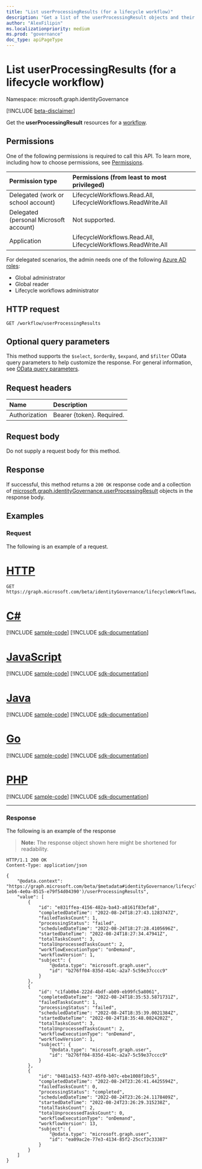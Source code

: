 ```yaml
---
title: "List userProcessingResults (for a lifecycle workflow)"
description: "Get a list of the userProcessingResult objects and their properties for a lifecycle workflow."
author: "AlexFilipin"
ms.localizationpriority: medium
ms.prod: "governance"
doc_type: apiPageType
---
```


# List userProcessingResults (for a lifecycle workflow)

Namespace: microsoft.graph.identityGovernance

[!INCLUDE [beta-disclaimer](../../includes/beta-disclaimer.md)]

Get the **userProcessingResult** resources for a [workflow](../resources/identitygovernance-workflow.md).

## Permissions

One of the following permissions is required to call this API. To learn more, including how to choose permissions, see [Permissions](/graph/permissions-reference).

|Permission type|Permissions (from least to most privileged)|
|:---|:---|
|Delegated (work or school account)|LifecycleWorkflows.Read.All, LifecycleWorkflows.ReadWrite.All|
|Delegated (personal Microsoft account)|Not supported.|
|Application|LifecycleWorkflows.Read.All, LifecycleWorkflows.ReadWrite.All|

For delegated scenarios, the admin needs one of the following [Azure AD roles](/azure/active-directory/users-groups-roles/directory-assign-admin-roles#available-roles):

- Global administrator
- Global reader
- Lifecycle workflows administrator

## HTTP request

<!-- {
  "blockType": "ignored"
}
-->
``` http
GET /workflow/userProcessingResults
```

## Optional query parameters

This method supports the `$select`, `$orderBy`, `$expand`, and `$filter` OData query parameters to help customize the response. For general information, see [OData query parameters](/graph/query-parameters).

## Request headers

|Name|Description|
|:---|:---|
|Authorization|Bearer {token}. Required.|

## Request body

Do not supply a request body for this method.

## Response

If successful, this method returns a `200 OK` response code and a collection of [microsoft.graph.identityGovernance.userProcessingResult](../resources/identitygovernance-userprocessingresult.md) objects in the response body.

## Examples

### Request

The following is an example of a request.

# [HTTP](#tab/http)
<!-- {
  "blockType": "request",
  "name": "lifecycleworkflows_list_userprocessingresult"
}
-->
``` http
GET https://graph.microsoft.com/beta/identityGovernance/lifecycleWorkflows/workflows/{workflowid}/userProcessingResults
```

# [C#](#tab/csharp)
[!INCLUDE [sample-code](../includes/snippets/csharp/lifecycleworkflows-list-userprocessingresult-csharp-snippets.md)]
[!INCLUDE [sdk-documentation](../includes/snippets/snippets-sdk-documentation-link.md)]

# [JavaScript](#tab/javascript)
[!INCLUDE [sample-code](../includes/snippets/javascript/lifecycleworkflows-list-userprocessingresult-javascript-snippets.md)]
[!INCLUDE [sdk-documentation](../includes/snippets/snippets-sdk-documentation-link.md)]

# [Java](#tab/java)
[!INCLUDE [sample-code](../includes/snippets/java/lifecycleworkflows-list-userprocessingresult-java-snippets.md)]
[!INCLUDE [sdk-documentation](../includes/snippets/snippets-sdk-documentation-link.md)]

# [Go](#tab/go)
[!INCLUDE [sample-code](../includes/snippets/go/lifecycleworkflows-list-userprocessingresult-go-snippets.md)]
[!INCLUDE [sdk-documentation](../includes/snippets/snippets-sdk-documentation-link.md)]

# [PHP](#tab/php)
[!INCLUDE [sample-code](../includes/snippets/php/lifecycleworkflows-list-userprocessingresult-php-snippets.md)]
[!INCLUDE [sdk-documentation](../includes/snippets/snippets-sdk-documentation-link.md)]

---


### Response

The following is an example of the response
>**Note:** The response object shown here might be shortened for readability.
<!-- {
  "blockType": "response",
  "truncated": true,
  "@odata.type": "Collection(microsoft.graph.identityGovernance.userProcessingResult)"
}
-->
``` http
HTTP/1.1 200 OK
Content-Type: application/json

{
    "@odata.context": "https://graph.microsoft.com/beta/$metadata#identityGovernance/lifecycleWorkflows/workflows('156ce798-1eb6-4e0a-8515-e79f54d04390')/userProcessingResults",
    "value": [
        {
            "id": "e831ffea-4156-482a-ba43-a8161f83efa8",
            "completedDateTime": "2022-08-24T18:27:43.1283747Z",
            "failedTasksCount": 1,
            "processingStatus": "failed",
            "scheduledDateTime": "2022-08-24T18:27:28.4105696Z",
            "startedDateTime": "2022-08-24T18:27:34.47941Z",
            "totalTasksCount": 3,
            "totalUnprocessedTasksCount": 2,
            "workflowExecutionType": "onDemand",
            "workflowVersion": 1,
            "subject": {
                "@odata.type": "microsoft.graph.user",
                "id": "b276ff04-835d-414c-a2a7-5c59e37cccc9"
            }
        },
        {
            "id": "c1fab0b4-222d-4bdf-ab09-eb99fc5a8061",
            "completedDateTime": "2022-08-24T18:35:53.5871731Z",
            "failedTasksCount": 1,
            "processingStatus": "failed",
            "scheduledDateTime": "2022-08-24T18:35:39.0021384Z",
            "startedDateTime": "2022-08-24T18:35:48.0824202Z",
            "totalTasksCount": 3,
            "totalUnprocessedTasksCount": 2,
            "workflowExecutionType": "onDemand",
            "workflowVersion": 1,
            "subject": {
                "@odata.type": "microsoft.graph.user",
                "id": "b276ff04-835d-414c-a2a7-5c59e37cccc9"
            }
        },
        {
            "id": "0481a153-f437-45f0-b07c-ebe1008f10c5",
            "completedDateTime": "2022-08-24T23:26:41.4425594Z",
            "failedTasksCount": 0,
            "processingStatus": "completed",
            "scheduledDateTime": "2022-08-24T23:26:24.1178409Z",
            "startedDateTime": "2022-08-24T23:26:29.315238Z",
            "totalTasksCount": 2,
            "totalUnprocessedTasksCount": 0,
            "workflowExecutionType": "onDemand",
            "workflowVersion": 13,
            "subject": {
                "@odata.type": "microsoft.graph.user",
                "id": "ea09ac2e-77e3-4134-85f2-25ccf3c33387"
            }
        }
    ]
}
```
